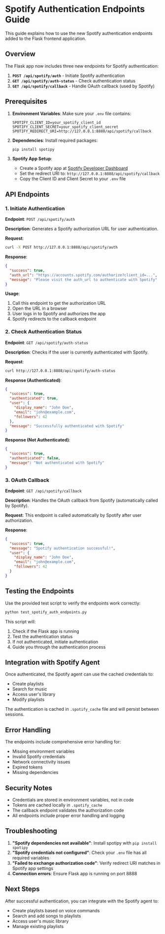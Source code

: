 # Spotify Authentication Endpoints Guide

This guide explains how to use the new Spotify authentication endpoints added to the Flask frontend application.

## Overview

The Flask app now includes three new endpoints for Spotify authentication:

1. **`POST /api/spotify/auth`** - Initiate Spotify authentication
2. **`GET /api/spotify/auth-status`** - Check authentication status
3. **`GET /api/spotify/callback`** - Handle OAuth callback (used by Spotify)

## Prerequisites

1. **Environment Variables**: Make sure your `.env` file contains:
   ```
   SPOTIFY_CLIENT_ID=your_spotify_client_id
   SPOTIFY_CLIENT_SECRET=your_spotify_client_secret
   SPOTIFY_REDIRECT_URI=http://127.0.0.1:8888/api/spotify/callback
   ```

2. **Dependencies**: Install required packages:
   ```bash
   pip install spotipy
   ```

3. **Spotify App Setup**: 
   - Create a Spotify app at [Spotify Developer Dashboard](https://developer.spotify.com/dashboard)
   - Set the redirect URI to: `http://127.0.0.1:8888/api/spotify/callback`
   - Copy the Client ID and Client Secret to your `.env` file

## API Endpoints

### 1. Initiate Authentication

**Endpoint**: `POST /api/spotify/auth`

**Description**: Generates a Spotify authorization URL for user authentication.

**Request**:
```bash
curl -X POST http://127.0.0.1:8888/api/spotify/auth
```

**Response**:
```json
{
  "success": true,
  "auth_url": "https://accounts.spotify.com/authorize?client_id=...",
  "message": "Please visit the auth_url to authenticate with Spotify"
}
```

**Usage**: 
1. Call this endpoint to get the authorization URL
2. Open the URL in a browser
3. User logs in to Spotify and authorizes the app
4. Spotify redirects to the callback endpoint

### 2. Check Authentication Status

**Endpoint**: `GET /api/spotify/auth-status`

**Description**: Checks if the user is currently authenticated with Spotify.

**Request**:
```bash
curl http://127.0.0.1:8888/api/spotify/auth-status
```

**Response (Authenticated)**:
```json
{
  "success": true,
  "authenticated": true,
  "user": {
    "display_name": "John Doe",
    "email": "john@example.com",
    "followers": 42
  },
  "message": "Successfully authenticated with Spotify"
}
```

**Response (Not Authenticated)**:
```json
{
  "success": true,
  "authenticated": false,
  "message": "Not authenticated with Spotify"
}
```

### 3. OAuth Callback

**Endpoint**: `GET /api/spotify/callback`

**Description**: Handles the OAuth callback from Spotify (automatically called by Spotify).

**Request**: This endpoint is called automatically by Spotify after user authorization.

**Response**:
```json
{
  "success": true,
  "message": "Spotify authentication successful!",
  "user": {
    "display_name": "John Doe",
    "email": "john@example.com",
    "followers": 42
  }
}
```

## Testing the Endpoints

Use the provided test script to verify the endpoints work correctly:

```bash
python test_spotify_auth_endpoints.py
```

This script will:
1. Check if the Flask app is running
2. Test the authentication status
3. If not authenticated, initiate authentication
4. Guide you through the authentication process

## Integration with Spotify Agent

Once authenticated, the Spotify agent can use the cached credentials to:
- Create playlists
- Search for music
- Access user's library
- Modify playlists

The authentication is cached in `.spotify_cache` file and will persist between sessions.

## Error Handling

The endpoints include comprehensive error handling for:
- Missing environment variables
- Invalid Spotify credentials
- Network connectivity issues
- Expired tokens
- Missing dependencies

## Security Notes

- Credentials are stored in environment variables, not in code
- Tokens are cached locally in `.spotify_cache`
- The callback endpoint validates the authorization code
- All endpoints include proper error handling and logging

## Troubleshooting

1. **"Spotify dependencies not available"**: Install spotipy with `pip install spotipy`
2. **"Spotify credentials not configured"**: Check your `.env` file has all required variables
3. **"Failed to exchange authorization code"**: Verify redirect URI matches in Spotify app settings
4. **Connection errors**: Ensure Flask app is running on port 8888

## Next Steps

After successful authentication, you can integrate with the Spotify agent to:
- Create playlists based on voice commands
- Search and add songs to playlists
- Access user's music library
- Manage existing playlists
